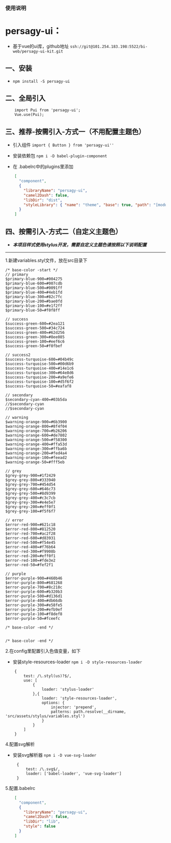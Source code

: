 
### 使用说明
# persagy-ui：
- 基于vue的ui库，github地址 `ssh://git@101.254.183.198:5522/bi-web/persagy-ui-kit.git`

## 一、安装
- `npm install -S persagy-ui`

## 二、全局引入

```clike
    import Pui from 'persagy-ui';
    Vue.use(Pui);
```

## 三、推荐-按需引入-方式一（不用配置主题色）

- 引入组件 `import { Button } from 'persagy-ui''`
- 安装依赖包 `npm i -D babel-plugin-component`

- 在 .babelrc中的plugins里添加

```json
    [
      "component",
      {
        "libraryName": "persagy-ui",
        "camel2Dash": false,
        "libDir": "dist",
        "styleLibrary": { "name": "theme", "base": true, "path": "[module]/style.css", "mixin": true }
      }
    ]
```

## 四、按需引入-方式二（自定义主题色）

- ***本项目样式使用stylus开发，需要自定义主题色请按照以下说明配置***
---

1.新建variables.styl文件，放在src目录下

```clike
/* base-color -start */
// primary
$primary-blue-900=#004275
$primary-blue-600=#007cdb
$primary-blue-500=#0091ff
$primary-blue-400=#4eb1fd
$primary-blue-300=#82c7fc
$primary-blue-200=#bae0fd
$primary-blue-100=#e1f2ff
$primary-blue-50=#f0f8ff

// success
$success-green-600=#2ea121
$success-green-500=#34c724
$success-green-400=#62d256
$success-green-300=#8ee085
$success-green-100=#eef6c6
$success-green-50=#f0fbef

// success2
$success-turquoise-600=#04b49c
$success-turquoise-500=#00d6b9
$success-turquoise-400=#14e1c6
$success-turquoise-300=#64e8d6
$success-turquoise-200=#a9efe6
$success-turquoise-100=#d5f6f2
$success-turquoise-50=#eafaf8

// secondary
$secondary-cyan-400=#03b5da
//$secondary-cyan
//$secondary-cyan

// warning
$warning-orange-900=#6b3900
$warning-orange-800=#8f4f04
$warning-orange-700=#b26206
$warning-orange-600=#de7802
$warning-orange-500=#f58300
$warning-orange-400=#ffa53d
$warning-orange-300=#ffba6b
$warning-orange-200=#fed4a4
$warning-orange-100=#feead2
$warning-orange-50=#fff5eb

// grey
$grey-grey-900=#1f2429
$grey-grey-800=#333940
$grey-grey-700=#454d54
$grey-grey-600=#646c73
$grey-grey-500=#8d9399
$grey-grey-400=#c3c7cb
$grey-grey-300=#e4e5e7
$grey-grey-200=#eff0f1
$grey-grey-100=#f5f6f7

// error
$error-red-900=#621c18
$error-red-800=#812520
$error-red-700=#ac2f28
$error-red-600=#d83931
$error-red-500=#f54e45
$error-red-400=#f76b64
$error-red-300=#f9908b
$error-red-200=#eff0f1
$error-red-100=#fde3e2
$error-red-50=#fef2f1

// purple
$error-purple-900=#460b46
$error-purple-800=#681268
$error-purple-700=#8c218c
$error-purple-600=#b320b3
$error-purple-500=#d136d1
$error-purple-400=#db66db
$error-purple-300=#e58fe5
$error-purple-200=#efb9ef
$error-purple-100=#f8def8
$error-purple-50=#fceefc

/* base-color -end */


/* base-color -end */
```

2.在config里配置引入色值变量，如下

 - 安装style-resources-loader `npm i -D style-resources-loader`

```clike
    {
        test: /\.styl(us)?$/,
        use: [
            {
                loader: 'stylus-loader'
            },{
                loader: 'style-resources-loader',
                options: {
                    injector: 'prepend',
                    patterns: path.resolve(__dirname, 'src/assets/stylus/variables.styl')
                }
            }
        ]
    }
```

4.配置svg解析
- 安装svg解析器 `npm i -D vue-svg-loader`
```clike
     {
         test: /\.svg$/,
         loader: ['babel-loader', 'vue-svg-loader']
     }
```

5.配置.babelrc

```json
    [
      "component",
      {
        "libraryName": "persagy-ui",
        "camel2Dash": false,
        "libDir": "lib",
        "style": false
      }
    ]
```